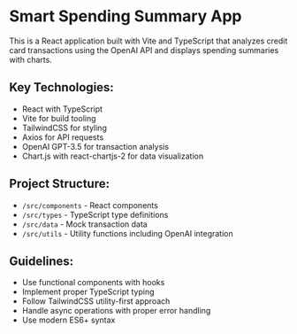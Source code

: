 <!-- Use this file to provide workspace-specific custom instructions to Copilot. For more details, visit https://code.visualstudio.com/docs/copilot/copilot-customization#_use-a-githubcopilotinstructionsmd-file -->

# Smart Spending Summary App

This is a React application built with Vite and TypeScript that analyzes credit card transactions using the OpenAI API and displays spending summaries with charts.

## Key Technologies:
- React with TypeScript
- Vite for build tooling
- TailwindCSS for styling
- Axios for API requests
- OpenAI GPT-3.5 for transaction analysis
- Chart.js with react-chartjs-2 for data visualization

## Project Structure:
- `/src/components` - React components
- `/src/types` - TypeScript type definitions
- `/src/data` - Mock transaction data
- `/src/utils` - Utility functions including OpenAI integration

## Guidelines:
- Use functional components with hooks
- Implement proper TypeScript typing
- Follow TailwindCSS utility-first approach
- Handle async operations with proper error handling
- Use modern ES6+ syntax
